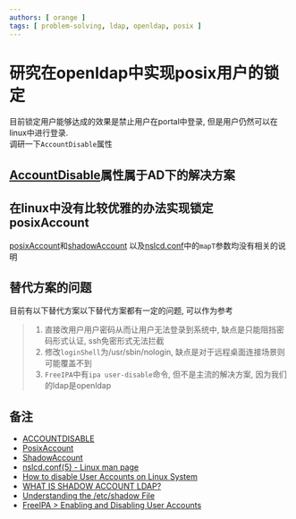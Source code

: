 ```yaml
---
authors: [ orange ]
tags: [ problem-solving, ldap, openldap, posix ]
---
```


# 研究在openldap中实现posix用户的锁定

目前锁定用户能够达成的效果是禁止用户在portal中登录, 但是用户仍然可以在linux中进行登录.<br/>
调研一下`AccountDisable`属性

<!--truncate-->


## [AccountDisable](https://ldapwiki.com/wiki/ACCOUNTDISABLE)属性属于AD下的解决方案

## 在linux中没有比较优雅的办法实现锁定posixAccount

[posixAccount](https://ldapwiki.com/wiki/posixAccount)和[shadowAccount](https://ldapwiki.com/wiki/shadowAccount)
以及[nslcd.conf](https://linux.die.net/man/5/nslcd.conf)中的`mapT`参数均没有相关的说明

## 替代方案的问题

目前有以下替代方案以下替代方案都有一定的问题, 可以作为参考

> 1. 直接改用户用户密码从而让用户无法登录到系统中, 缺点是只能阻挡密码形式认证, ssh免密形式无法拦截
> 2. 修改`loginShell`为/usr/sbin/nologin, 缺点是对于远程桌面连接场景则可能覆盖不到
> 3. `FreeIPA`中有`ipa user-disable`命令, 但不是主流的解决方案, 因为我们的ldap是openldap

## 备注

- [ACCOUNTDISABLE](https://ldapwiki.com/wiki/ACCOUNTDISABLE)
- [PosixAccount](https://ldapwiki.com/wiki/posixAccount)
- [ShadowAccount](https://ldapwiki.com/wiki/shadowAccount)
- [nslcd.conf(5) - Linux man page](https://linux.die.net/man/5/nslcd.conf)
- [How to disable User Accounts on Linux System](https://linuxconfig.org/how-to-disable-user-accounts-in-linux)
- [WHAT IS SHADOW ACCOUNT LDAP?](https://www.trentonsocial.com/what-is-shadow-account-ldap/)
- [Understanding the /etc/shadow File](https://linuxize.com/post/etc-shadow-file/)
- [FreeIPA > Enabling and Disabling User Accounts](https://access.redhat.com/documentation/en-us/red_hat_enterprise_linux/7/html/linux_domain_identity_authentication_and_policy_guide/activating_and_deactivating_user_accounts#:~:text=Select%20the%20Identity%20%E2%86%92%20Users%20tab.%20From%20the,a%20user%20account%2C%20use%20the%20ipa%20user-disable%20command.)
